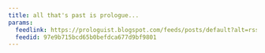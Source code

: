 ```yaml
---
title: all that's past is prologue...
params:
  feedlink: https://prologuist.blogspot.com/feeds/posts/default?alt=rss
  feedid: 97e9b715bcd65b0befdca677d9bf9801
---
```

